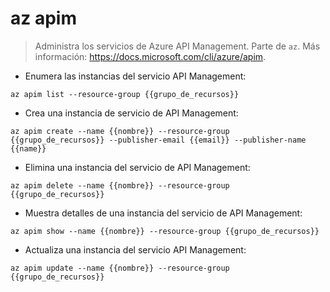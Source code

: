 # az apim

> Administra los servicios de Azure API Management.
> Parte de `az`.
> Más información: <https://docs.microsoft.com/cli/azure/apim>.

- Enumera las instancias del servicio API Management:

`az apim list --resource-group {{grupo_de_recursos}}`

- Crea una instancia de servicio de API Management:

`az apim create --name {{nombre}} --resource-group {{grupo_de_recursos}} --publisher-email {{email}} --publisher-name {{name}}`

- Elimina una instancia del servicio de API Management:

`az apim delete --name {{nombre}} --resource-group {{grupo_de_recursos}}`

- Muestra detalles de una instancia del servicio de API Management:

`az apim show --name {{nombre}} --resource-group {{grupo_de_recursos}}`

- Actualiza una instancia del servicio API Management:

`az apim update --name {{nombre}} --resource-group {{grupo_de_recursos}}`
